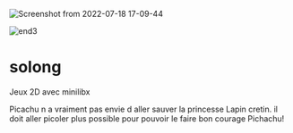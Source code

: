 
![Screenshot from 2022-07-18 17-09-44](https://user-images.githubusercontent.com/92326016/179543368-cc0caedd-fc63-4c35-990b-37fe468546a7.png)

![end3](https://user-images.githubusercontent.com/92326016/151847822-1d549b89-4ed2-40e8-8c8e-e7f8022a0c57.png)
# solong
Jeux 2D avec minilibx

Picachu n a vraiment pas envie d aller sauver la princesse Lapin cretin.
il doit aller picoler plus possible pour pouvoir le faire 
bon courage Pichachu!

